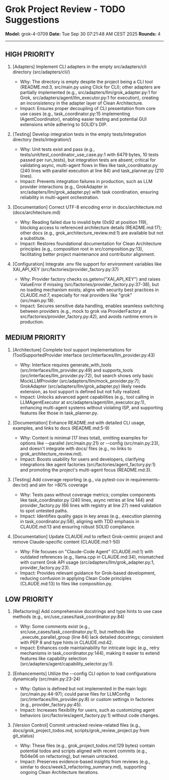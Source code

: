 # Grok Project Review - TODO Suggestions

**Model:** grok-4-0709
**Date:** Tue Sep 30 07:21:48 AM CEST 2025
**Rounds:** 4

---

## HIGH PRIORITY
1. [Adapters] Implement CLI adapters in the empty src/adapters/cli directory (src/adapters/cli/)
   - Why: The directory is empty despite the project being a CLI tool (README.md:3, src/main.py using Click for CLI); other adapters are partially implemented (e.g., src/adapters/llm/grok_adapter.py:1 for Grok, src/adapters/agent/llm_executor.py:1 for execution), creating an inconsistency in the adapter layer of Clean Architecture.
   - Impact: Ensures proper decoupling of CLI presentation from core use cases (e.g., task_coordinator.py:15 implementing IAgentCoordinator), enabling easier testing and potential GUI extensions while adhering to SOLID's DIP.

2. [Testing] Develop integration tests in the empty tests/integration directory (tests/integration/)
   - Why: Unit tests exist and pass (e.g., tests/unit/test_coordinator_use_case.py:1 with 6479 bytes, 10 tests passed per run_tests), but integration tests are absent; critical for validating async, multi-agent flows in files like task_coordinator.py (240 lines with parallel execution at line 84) and task_planner.py (210 lines).
   - Impact: Prevents integration failures in production, such as LLM provider interactions (e.g., GrokAdapter in src/adapters/llm/grok_adapter.py) with task coordination, ensuring reliability in multi-agent orchestration.

3. [Documentation] Correct UTF-8 encoding error in docs/architecture.md (docs/architecture.md)
   - Why: Reading failed due to invalid byte (0x92 at position 119), blocking access to referenced architecture details (README.md:17); other docs (e.g., grok_architecture_review.md:1) are available but not a substitute.
   - Impact: Restores foundational documentation for Clean Architecture principles (e.g., composition root in src/composition.py:13), facilitating better project maintenance and contributor alignment.

4. [Configuration] Integrate .env file support for environment variables like XAI_API_KEY (src/factories/provider_factory.py:37)
   - Why: Provider factory checks os.getenv("XAI_API_KEY") and raises ValueError if missing (src/factories/provider_factory.py:37-38), but no loading mechanism exists; aligns with security best practices in CLAUDE.md:7, especially for real providers like "grok" (src/main.py:18).
   - Impact: Secures sensitive data handling, enables seamless switching between providers (e.g., mock to grok via ProviderFactory at src/factories/provider_factory.py:42), and avoids runtime errors in production.

## MEDIUM PRIORITY
1. [Architecture] Complete tool support implementations for IToolSupportedProvider interface (src/interfaces/llm_provider.py:43)
   - Why: Interface requires generate_with_tools (src/interfaces/llm_provider.py:49) and supports_tools (src/interfaces/llm_provider.py:72), but search shows only basic MockLLMProvider (src/adapters/llm/mock_provider.py:7); GrokAdapter (src/adapters/llm/grok_adapter.py) likely needs extension, as tool support is defined but not fully realized.
   - Impact: Unlocks advanced agent capabilities (e.g., tool calling in LLMAgentExecutor at src/adapters/agent/llm_executor.py:1), enhancing multi-agent systems without violating ISP, and supporting features like those in task_planner.py.

2. [Documentation] Enhance README.md with detailed CLI usage, examples, and links to docs (README.md:5-9)
   - Why: Content is minimal (17 lines total), omitting examples for options like --parallel (src/main.py:21) or --config (src/main.py:23), and doesn't integrate with docs/ files (e.g., no links to grok_architecture_review.md).
   - Impact: Boosts usability for users and developers, clarifying integrations like agent factories (src/factories/agent_factory.py:1) and promoting the project's multi-agent focus (README.md:3).

3. [Testing] Add coverage reporting (e.g., via pytest-cov in requirements-dev.txt) and aim for >80% coverage
   - Why: Tests pass without coverage metrics; complex components like task_coordinator.py (240 lines, async retries at line 144) and provider_factory.py (66 lines with registry at line 27) need validation to spot untested paths.
   - Impact: Identifies quality gaps in key areas (e.g., execution planning in task_coordinator.py:58), aligning with TDD emphasis in CLAUDE.md:13 and ensuring robust SOLID compliance.

4. [Documentation] Update CLAUDE.md to reflect Grok-centric project and remove Claude-specific content (CLAUDE.md:1-50)
   - Why: File focuses on "Claude-Code Agent" (CLAUDE.md:1) with outdated references (e.g., llama.cpp in CLAUDE.md:34), mismatched with current Grok API usage (src/adapters/llm/grok_adapter.py:1, provider_factory.py:23).
   - Impact: Provides relevant guidance for Grok-based development, reducing confusion in applying Clean Code principles (CLAUDE.md:13) to files like composition.py.

## LOW PRIORITY
1. [Refactoring] Add comprehensive docstrings and type hints to use case methods (e.g., src/use_cases/task_coordinator.py:84)
   - Why: Some comments exist (e.g., src/use_cases/task_coordinator.py:1), but methods like _execute_parallel_group (line 84) lack detailed docstrings; consistent with PEP 8 and type hints in CLAUDE.md:42.
   - Impact: Enhances code maintainability for intricate logic (e.g., retry mechanisms in task_coordinator.py:144), making it easier to extend features like capability selection (src/adapters/agent/capability_selector.py:1).

2. [Enhancements] Utilize the --config CLI option to load configurations dynamically (src/main.py:23-24)
   - Why: Option is defined but not implemented in the main logic (src/main.py:44-97); could parse files for LLMConfig (src/interfaces/llm_provider.py:8) or custom settings in factories (e.g., provider_factory.py:45).
   - Impact: Increases flexibility for users, such as customizing agent behaviors (src/factories/agent_factory.py:1) without code changes.

3. [Version Control] Commit untracked review-related files (e.g., docs/grok_project_todos.md, scripts/grok_review_project.py from git_status)
   - Why: These files (e.g., grok_project_todos.md:129 bytes) contain potential todos and scripts aligned with recent commits (e.g., fb04e06 on refactoring), but remain untracked.
   - Impact: Preserves evidence-based insights from reviews (e.g., similar to docs/week3_refactoring_summary.md), supporting ongoing Clean Architecture iterations.
